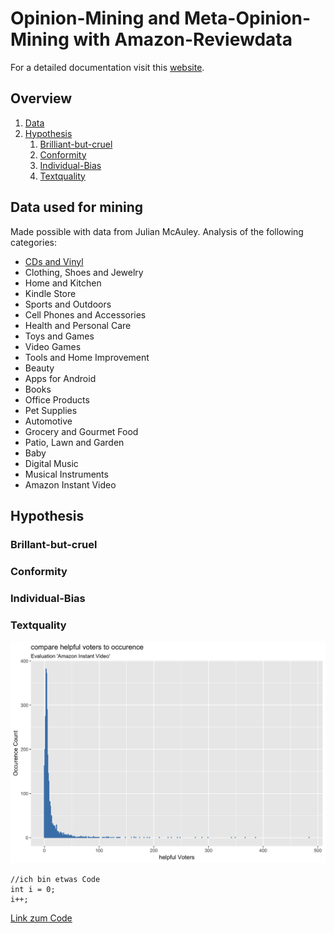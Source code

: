# Opinion-Mining and Meta-Opinion-Mining with Amazon-Reviewdata

For a detailed documentation visit this [website](https://vbartelshske.github.io/).

## Overview

1. [Data](./README.md#data-used-for-mining)
2. [Hypothesis](./README.md#brillant-but-cruel)
    1.  [Brilliant-but-cruel](./README.md#hypothesis)
    2.  [Conformity](./README.md#conformity)
    3.  [Individual-Bias](./README.md#individual-bias)
    4.  [Textquality](./README.md#textquality)



## Data used for mining

Made possible with data from Julian McAuley. Analysis of the following categories:

*   [CDs and Vinyl](./results/pic/cds-vinyl)
*   Clothing, Shoes and Jewelry
*   Home and Kitchen
*   Kindle Store
*   Sports and Outdoors
*   Cell Phones and Accessories
*   Health and Personal Care
*   Toys and Games
*   Video Games
*   Tools and Home Improvement
*   Beauty
*   Apps for Android
*   Books
*   Office Products
*   Pet Supplies
*   Automotive
*   Grocery and Gourmet Food
*   Patio, Lawn and Garden
*   Baby
*   Digital Music
*   Musical Instruments
*   Amazon Instant Video


## Hypothesis

### Brillant-but-cruel

### Conformity

### Individual-Bias

### Textquality


![](/Bilder/a_comparehelpfulVotersToOccurence_AmazonInstantVideo.gif "Optionaler Titel")

    //ich bin etwas Code
    int i = 0;
    i++;
    
    
 [Link zum Code](./src/file.js)
